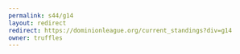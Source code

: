 ```yaml
---
permalink: s44/g14
layout: redirect
redirect: https://dominionleague.org/current_standings?div=g14
owner: truffles
---
```

